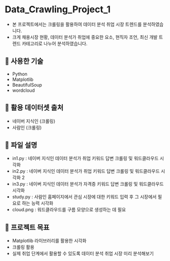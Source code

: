 # Data_Crawling_Project_1

- 본 프로젝트에서는 크롤링을 활용하여 데이터 분석 취업 시장 트렌드를 분석하였습니다.
- 크게 채용시장 현황, 데이터 분석가 취업에 중요한 요소, 현직자 조언, 최신 개발 트렌드 카테고리로 나누어 분석하였습니다.

## 🔧 사용한 기술

- Python
- Matplotlib
- BeautifulSoup
- wordcloud

## 📂 활용 데이터셋 출처

- 네이버 지식인 (크롤링)
- 사람인 (크롤링)

## 📂 파일 설명 

- in1.py : 네이버 지식인 데이터 분석가 취업 키워드 답변 크롤링 및 워드클라우드 시각화 
- in2.py : 네이버 지식인 데이터 분석가 취업 키워드 답변 크롤링 및 워드클라우드 시각화 2
- in3.py : 네이버 지식인 데이터 분석가 자격증 키워드 답변 크롤링 및 워드클라우드 시각화
- study.py : 사람인 홈페이지에서 관심 시장에 대한 키워드 입력 후 그 시장에서 필요로 하는 능력 시각화
- cloud.png : 워드클라우드를 구름 모양으로 생성하는 데 필요

## 🎯 프로젝트 목표 

- Matplotlib 라이브러리를 활용한 시각화
- 크롤링 활용
- 실제 취업 단계에서 활용할 수 있도록 데이터 분석 취업 시장 미리 분석해보기
